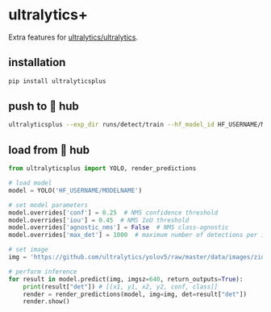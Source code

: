 # ultralytics+

Extra features for [ultralytics/ultralytics](https://github.com/ultralytics/ultralytics).

## installation

```bash
pip install ultralyticsplus
```

## push to 🤗 hub

```bash
ultralyticsplus --exp_dir runs/detect/train --hf_model_id HF_USERNAME/MODELNAME
```

## load from 🤗 hub

```python
from ultralyticsplus import YOLO, render_predictions

# load model
model = YOLO('HF_USERNAME/MODELNAME')

# set model parameters
model.overrides['conf'] = 0.25  # NMS confidence threshold
model.overrides['iou'] = 0.45  # NMS IoU threshold
model.overrides['agnostic_nms'] = False  # NMS class-agnostic
model.overrides['max_det'] = 1000  # maximum number of detections per image

# set image
img = 'https://github.com/ultralytics/yolov5/raw/master/data/images/zidane.jpg'

# perform inference
for result in model.predict(img, imgsz=640, return_outputs=True):
    print(result["det"]) # [[x1, y1, x2, y2, conf, class]]
    render = render_predictions(model, img=img, det=result["det"])
    render.show()
```
